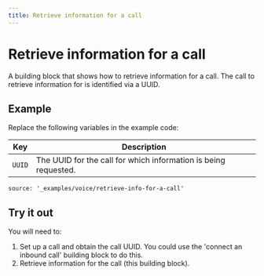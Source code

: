 ```yaml
---
title: Retrieve information for a call
---
```


# Retrieve information for a call

A building block that shows how to retrieve information for a call. The call
to retrieve information for is identified via a UUID.

## Example

Replace the following variables in the example code:

Key |	Description
-- | --
`UUID` | The UUID for the call for which information is being requested.


```tabbed_content
source: '_examples/voice/retrieve-info-for-a-call'
```

## Try it out

You will need to:

1. Set up a call and obtain the call UUID. You could use the 'connect an inbound call' building block to do this.
2. Retrieve information for the call (this building block).
